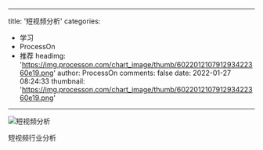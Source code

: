 
---
title: '短视频分析'
categories: 
 - 学习
 - ProcessOn
 - 推荐
headimg: 'https://img.processon.com/chart_image/thumb/602201210791293422360e19.png'
author: ProcessOn
comments: false
date: 2022-01-27 08:24:33
thumbnail: 'https://img.processon.com/chart_image/thumb/602201210791293422360e19.png'
---

<div>   
<img class="thumb" alt="短视频分析" src="https://img.processon.com/chart_image/thumb/602201210791293422360e19.png" referrerpolicy="no-referrer">
<p>短视频行业分析</p>  
</div>
            
